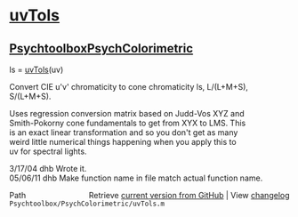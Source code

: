 # [uvTols](uvTols)
## [Psychtoolbox](Psychtoolbox)[PsychColorimetric](PsychColorimetric)

ls = [uvTols](uvTols)(uv)  
  
Convert CIE u'v' chromaticity to cone chromaticity ls, L/(L+M+S), S/(L+M+S).  
  
Uses regression conversion matrix based on Judd-Vos XYZ and  
Smith-Pokorny cone fundamentals to get from XYX to LMS.  This  
is an exact linear transformation and so you don't get as many  
weird little numerical things happening when you apply this to  
uv for spectral lights.  
  
3/17/04  dhb        Wrote it.  
05/06/11 dhb      Make function name in file match actual function name.  




<div class="code_header" style="text-align:right;">
  <span style="float:left;">Path&nbsp;&nbsp;</span> <span class="counter">Retrieve <a href=
  "https://raw.github.com/Psychtoolbox-3/Psychtoolbox-3/beta/Psychtoolbox/PsychColorimetric/uvTols.m">current version from GitHub</a> | View <a href=
  "https://github.com/Psychtoolbox-3/Psychtoolbox-3/commits/beta/Psychtoolbox/PsychColorimetric/uvTols.m">changelog</a></span>
</div>
<div class="code">
  <code>Psychtoolbox/PsychColorimetric/uvTols.m</code>
</div>

